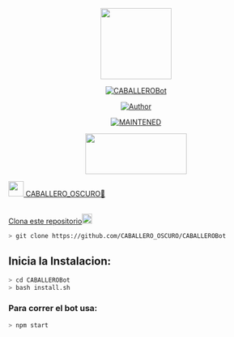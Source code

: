 <p align="center">
<img src="./src/assistant.jpg" width="140" height="140"/>
</p>
<p align="center">
<a href="#"><img title="CABALLEROBot" src="https://img.shields.io/badge/🐬𝑵𝒚𝒂𝒏𝑩𝒐𝒕 | 🔥𝗦𝗮𝗺𝘂𝟯𝟯𝟬🔥 | CABALLERO_OSCURO🥀-black?colorA=%23ff0000&colorB=%23000000&style=for-the-badge"></a>
</p>
<p align="center">
<a href="https://github.com/CABALLERO_OSCURO "><img title="Author" src="https://img.shields.io/badge/AUTOR-CABALLERO_OSCURO-green?colorA=%00ff00style=for-the-badge&logo=github"></a>
</p>
<p align="center">
<a href="#"><img title="MAINTENED" src="https://img.shields.io/badge/MAINTENED-YES-blue?colorA=%23ff0000&colorB=%230000ff&style=for-the-badge"</a>
</p>
<p align="center">
<img src="https://www.crackingpro.com/uploads/team_VIP.gif" width="200" height="80"/>
</p>
<img src="https://i.imgur.com/n1zo2wL.gif" width="30" height="30"/> CABALLERO_OSCURO🐬
</p>
<br />
    Clona este repositorio</h3><img src="https://raw.githubusercontent.com/othneildrew/Best-README-Template/master/images/logo.png" alt="Logo" width="20" height="20">
  </a>

```bash
> git clone https://github.com/CABALLERO_OSCURO/CABALLEROBot
```

## Inicia la Instalacion:

```bash
> cd CABALLEROBot
> bash install.sh
```

### Para correr el bot usa:
```bash
> npm start
```

